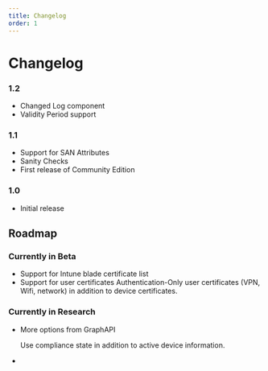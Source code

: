 ```yaml
---
title: Changelog
order: 1
---
```


# Changelog

### 1.2

* Changed Log component
* Validity Period support

### 1.1

* Support for SAN Attributes
* Sanity Checks
* First release of Community Edition

### 1.0

* Initial release

## Roadmap

### Currently in Beta

* Support for Intune blade certificate list
* Support for user certificates Authentication-Only user certificates \(VPN, Wifi, network\) in addition to device certificates.

### Currently in Research

* More options from GraphAPI  

  Use compliance state in addition to active device information.  

* 
